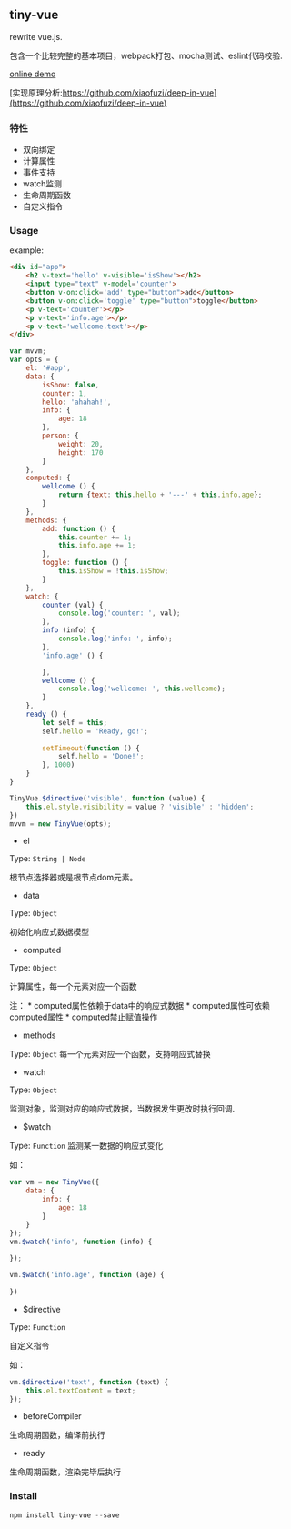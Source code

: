## tiny-vue

rewrite vue.js.

包含一个比较完整的基本项目，webpack打包、mocha测试、eslint代码校验.

[online demo](http://yangxiaofu.com/re-vue/examples/tiny-vue.html)

[实现原理分析:https://github.com/xiaofuzi/deep-in-vue](https://github.com/xiaofuzi/deep-in-vue)

### 特性

* 双向绑定
* 计算属性
* 事件支持
* watch监测
* 生命周期函数
* 自定义指令

### Usage

example:

```html
<div id="app">
    <h2 v-text='hello' v-visible='isShow'></h2>
    <input type="text" v-model='counter'>
    <button v-on:click='add' type="button">add</button>        
    <button v-on:click='toggle' type="button">toggle</button>
    <p v-text='counter'></p>
    <p v-text='info.age'></p>
    <p v-text='wellcome.text'></p>
</div>
```

```js
var mvvm;
var opts = {
    el: '#app',
    data: {
        isShow: false,
        counter: 1,
        hello: 'ahahah!',
        info: {
            age: 18
        },
        person: {
            weight: 20,
            height: 170
        }
    },
    computed: {
        wellcome () {
            return {text: this.hello + '---' + this.info.age};
        }
    },
    methods: {
        add: function () {
            this.counter += 1;
            this.info.age += 1;
        },
        toggle: function () {
            this.isShow = !this.isShow;                    
        }
    },
    watch: {
        counter (val) {
            console.log('counter: ', val);
        },
        info (info) {
            console.log('info: ', info);
        },
        'info.age' () {

        },
        wellcome () {
            console.log('wellcome: ', this.wellcome);
        }
    },
    ready () {
        let self = this;
        self.hello = 'Ready, go!';
        
        setTimeout(function () {
            self.hello = 'Done!';
        }, 1000)
    }
}

TinyVue.$directive('visible', function (value) {
    this.el.style.visibility = value ? 'visible' : 'hidden';
})
mvvm = new TinyVue(opts);
```

* el

Type: `String | Node`

根节点选择器或是根节点dom元素。

* data

Type: `Object`

初始化响应式数据模型

* computed

Type: `Object`

计算属性，每一个元素对应一个函数

注：
    *  computed属性依赖于data中的响应式数据
    *  computed属性可依赖computed属性
    *  computed禁止赋值操作

* methods

Type: `Object`
每一个元素对应一个函数，支持响应式替换

* watch

Type: `Object`

监测对象，监测对应的响应式数据，当数据发生更改时执行回调.

* $watch

Type: `Function`
监测某一数据的响应式变化

如：
```js
var vm = new TinyVue({
    data: {
        info: {
            age: 18
        }
    }
});
vm.$watch('info', function (info) {
    
});

vm.$watch('info.age', function (age) {
    
})
```

* $directive

Type: `Function`

自定义指令

如：
```js
vm.$directive('text', function (text) {
    this.el.textContent = text;
});
```

* beforeCompiler

生命周期函数，编译前执行

* ready

生命周期函数，渲染完毕后执行

### Install

```js
npm install tiny-vue --save
```

